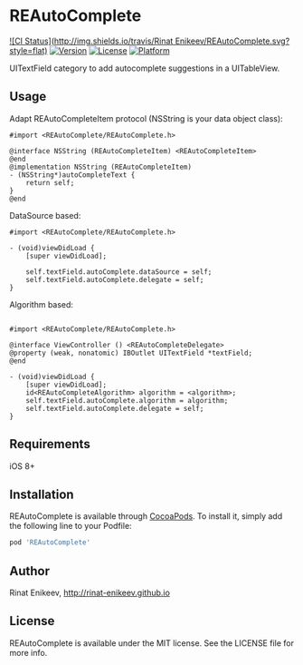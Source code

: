 # REAutoComplete

[![CI Status](http://img.shields.io/travis/Rinat Enikeev/REAutoComplete.svg?style=flat)](https://travis-ci.org/rinat-enikeev/REAutoComplete)
[![Version](https://img.shields.io/cocoapods/v/REAutoComplete.svg?style=flat)](http://cocoapods.org/pods/REAutoComplete)
[![License](https://img.shields.io/cocoapods/l/REAutoComplete.svg?style=flat)](http://cocoapods.org/pods/REAutoComplete)
[![Platform](https://img.shields.io/cocoapods/p/REAutoComplete.svg?style=flat)](http://cocoapods.org/pods/REAutoComplete)

UITextField category to add autocomplete suggestions in a UITableView.

## Usage

Adapt REAutoCompleteItem protocol (NSString is your data object class): 

````objc
#import <REAutoComplete/REAutoComplete.h>

@interface NSString (REAutoCompleteItem) <REAutoCompleteItem>
@end
@implementation NSString (REAutoCompleteItem)
- (NSString*)autoCompleteText {
    return self;
}
@end
````

DataSource based: 

````objc
#import <REAutoComplete/REAutoComplete.h>

- (void)viewDidLoad {
    [super viewDidLoad];

    self.textField.autoComplete.dataSource = self;
    self.textField.autoComplete.delegate = self;
}

````

Algorithm based: 

````objc

#import <REAutoComplete/REAutoComplete.h>

@interface ViewController () <REAutoCompleteDelegate>
@property (weak, nonatomic) IBOutlet UITextField *textField;
@end

- (void)viewDidLoad {
    [super viewDidLoad];
    id<REAutoCompleteAlgorithm> algorithm = <algorithm>;
    self.textField.autoComplete.algorithm = algorithm;
    self.textField.autoComplete.delegate = self;
}
````

## Requirements

iOS 8+

## Installation

REAutoComplete is available through [CocoaPods](http://cocoapods.org). To install
it, simply add the following line to your Podfile:

```ruby
pod 'REAutoComplete'
```

## Author

Rinat Enikeev, http://rinat-enikeev.github.io

## License

REAutoComplete is available under the MIT license. See the LICENSE file for more info.
